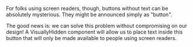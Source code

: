 For folks using screen readers, though, buttons without text can be absolutely mysterious. They might be announced simply as "button".

The good news is: we can solve this problem without compromising on our design! A VisuallyHidden component will allow us to place text inside this button that will only be made available to people using screen readers.

